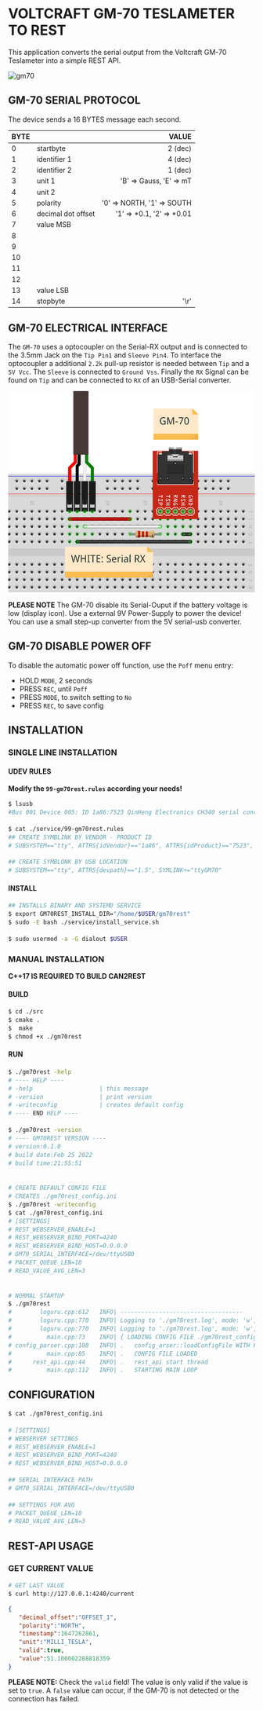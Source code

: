 # VOLTCRAFT GM-70 TESLAMETER TO REST

This application converts the serial output from the Voltcraft GM-70 Teslameter into a simple REST API.


![gm70](./documentation/gm70.png)

## GM-70 SERIAL PROTOCOL

The device sends a 16 BYTES message each second.

| BYTE |                    | VALUE                      |
|------|--------------------|---------------------------:|
| 0    | startbyte          | 2 (dec)                    |
| 1    | identifier 1       | 4 (dec)                    |
| 2    | identifier 2       | 1 (dec)                    |
| 3    | unit 1             | 'B' => Gauss, 'E' => mT    |
| 4    | unit 2             |                            |
| 5    | polarity           | '0' => NORTH, '1' => SOUTH |
| 6    | decimal dot offset | '1' => *0.1, '2' => *0.01  |
| 7    | value MSB          |                            |
| 8    |                    |                            |
| 9    |                    |                            |
| 10   |                    |                            |
| 11   |                    |                            |
| 12   |                    |                            |          
| 13   | value LSB          |                            |
| 14   | stopbyte           |  '\r'                      |     

## GM-70 ELECTRICAL INTERFACE

The `GM-70` uses a optocoupler on the Serial-RX output and is connected to the 3.5mm Jack on the `Tip Pin1` and `Sleeve Pin4`. To interface the optocoupler a additional `2.2k` pull-up resistor is needed between `Tip` and a `5V Vcc`.
The `Sleeve` is connected to `Ground Vss`.
Finally the `RX` Signal can be found on `Tip` and can be connected to `RX` of an USB-Serial converter.

![gm70_connection_cut](./documentation/gm70_connection_cut.png)


**PLEASE NOTE**
The GM-70 disable its Serial-Ouput if the battery voltage is low (display icon). Use a external 9V Power-Supply to power the device!
You can use a small step-up converter from the 5V serial-usb converter.


## GM-70 DISABLE POWER OFF

To disable the automatic power off function, use the `Poff` menu entry:

* HOLD `MODE`, 2 seconds
* PRESS `REC`, until `Poff`
* PRESS `MODE`, to switch setting to `No`
* PRESS `REC`, to save config



## INSTALLATION

### SINGLE LINE INSTALLATION

#### UDEV RULES

**Modify the `99-gm70rest.rules` according your needs!**

```bash
$ lsusb
#Bus 001 Device 005: ID 1a86:7523 QinHeng Electronics CH340 serial converter

$ cat ./service/99-gm70rest.rules
## CREATE SYMBLINK BY VENDOR - PRODUCT ID
# SUBSYSTEM=="tty", ATTRS{idVendor}=="1a86", ATTRS{idProduct}=="7523", SYMLINK+="ttyGM70"

## CREATE SYMBLONK BY USB LOCATION
# SUBSYSTEM=="tty", ATTRS{devpath}=="1.5", SYMLINK+="ttyGM70"
```

#### INSTALL
```bash
## INSTALLS BINARY AND SYSTEMD SERVICE
$ export GM70REST_INSTALL_DIR="/home/$USER/gm70rest"
$ sudo -E bash ./service/install_service.sh 

$ sudo usermod -a -G dialout $USER
```

### MANUAL INSTALLATION

**C++17 IS REQUIRED TO BUILD CAN2REST**

#### BUILD
``` bash
$ cd ./src
$ cmake .
$  make
$ chmod +x ./gm70rest
``` 

#### RUN

```bash
$ ./gm70rest -help
# ---- HELP ----
# -help                   | this message
# -version                | print version
# -writeconfig            | creates default config
# ---- END HELP ----

$ ./gm70rest -version
# ---- GM70REST VERSION ----
# version:0.1.0
# build date:Feb 25 2022
# build time:21:55:51


# CREATE DEFAULT CONFIG FILE
# CREATES ./gm70rest_config.ini
$ ./gm70rest -writeconfig
$ cat ./gm70rest_config.ini
# [SETTINGS]
# REST_WEBSERVER_ENABLE=1
# REST_WEBSERVER_BIND_PORT=4240
# REST_WEBSERVER_BIND_HOST=0.0.0.0
# GM70_SERIAL_INTERFACE=/dev/ttyUSB0
# PACKET_QUEUE_LEN=10
# READ_VALUE_AVG_LEN=3


# NORMAL STARTUP
$ ./gm70rest
#        loguru.cpp:612   INFO| -----------------------------------
#        loguru.cpp:770   INFO| Logging to './gm70rest.log', mode: 'w', verbosity: 9
#        loguru.cpp:770   INFO| Logging to './gm70rest.log', mode: 'w', verbosity: -1
#          main.cpp:73    INFO| { LOADING CONFIG FILE ./gm70rest_config.ini
# config_parser.cpp:108   INFO| .   config_arser::loadConfigFile WITH FILE ./gm70rest_config.ini
#          main.cpp:85    INFO| .   CONFIG FILE LOADED
#      rest_api.cpp:44    INFO| .   rest_api start thread
#          main.cpp:112   INFO| .   STARTING MAIN LOOP
```


## CONFIGURATION

```bash
$ cat ./gm70rest_config.ini

# [SETTINGS]
# WEBSERVER SETTINGS
# REST_WEBSERVER_ENABLE=1
# REST_WEBSERVER_BIND_PORT=4240
# REST_WEBSERVER_BIND_HOST=0.0.0.0

## SERIAL INTERFACE PATH
# GM70_SERIAL_INTERFACE=/dev/ttyUSB0

## SETTINGS FOR AVG
# PACKET_QUEUE_LEN=10
# READ_VALUE_AVG_LEN=3

```

## REST-API USAGE


### GET CURRENT VALUE

```bash
# GET LAST VALUE
$ curl http://127.0.0.1:4240/current
```

```json
{
   "decimal_offset":"OFFSET_1",
   "polarity":"NORTH",
   "timestamp":1647262861,
   "unit":"MILLI_TESLA",
   "valid":true,
   "value":51.100002288818359
}
```

**PLEASE NOTE:**
Check the `valid` field!
The value is only valid if the value is set to `true`.
A `false` value can occur, if the GM-70 is not detected or the connection has failed.
